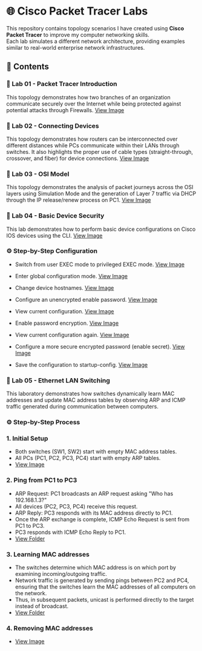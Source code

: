 # 🌐 Cisco Packet Tracer Labs

This repository contains topology scenarios I have created using **Cisco Packet Tracer** to improve my computer networking skills.  
Each lab simulates a different network architecture, providing examples similar to real-world enterprise network infrastructures. 

## 📂 Contents

### 🔹 Lab 01 - Packet Tracer Introduction

This topology demonstrates how two branches of an organization communicate securely over the Internet while being protected against potential attacks through Firewalls.
[View Image](Lab01-Packet-Tracer-Introduction/Lab01-Packet-Tracer-Introduction.png)

### 🔹 Lab 02 - Connecting Devices
This topology demonstrates how routers can be interconnected over different distances while PCs communicate within their LANs through switches. It also highlights the proper use of cable types (straight-through, crossover, and fiber) for device connections.
[View Image](Lab02-Connecting-Devices/Lab02-Connecting-Devices.png)

### 🔹 Lab 03 - OSI Model
This topology demonstrates the analysis of packet journeys across the OSI layers using Simulation Mode and the generation of Layer 7 traffic via DHCP through the IP release/renew process on PC1.
[View Image](Lab03-OSI-Model/Lab03-OSI-Model.png)

### 🔹 Lab 04 - Basic Device Security
This lab demonstrates how to perform basic device configurations on Cisco IOS devices using the CLI.
[View Image](Lab04-Basic-Device-Security/Lab04-Basic-Device-Security.png)

### ⚙️ Step-by-Step Configuration

- Switch from user EXEC mode to privileged EXEC mode. [View Image](Lab04-Basic-Device-Security/images/user-exec-to-privileged-exec.png)

- Enter global configuration mode. [View Image](Lab04-Basic-Device-Security/images/global-configuration-mode.png)

- Change device hostnames. [View Image](Lab04-Basic-Device-Security/images/change-hostname.png)

- Configure an unencrypted enable password. [View Image](Lab04-Basic-Device-Security/images/add-password-for-privileged-mode.png)

- View current configuration. [View Image](Lab04-Basic-Device-Security/images/show-running-config.png)

- Enable password encryption. [View Image](Lab04-Basic-Device-Security/images/password-encryption.png)

- View current configuration again. [View Image](Lab04-Basic-Device-Security/images/password-encryption-show-running.png)

- Configure a more secure encrypted password (enable secret). [View Image](Lab04-Basic-Device-Security/images/enable-secret.png)

- Save the configuration to startup-config. [View Image](Lab04-Basic-Device-Security/images/save-configuration.png)

### 🔹 Lab 05 - Ethernet LAN Switching
This laboratory demonstrates how switches dynamically learn MAC addresses and update MAC address tables by observing ARP and ICMP traffic generated during communication between computers.

### ⚙️ Step-by-Step Process

### 1. Initial Setup
- Both switches (SW1, SW2) start with empty MAC address tables.
- All PCs (PC1, PC2, PC3, PC4) start with empty ARP tables.
- [View Image](Lab0-Ethernet-LAN-Switching/images/initial-topology.png)

### 2. Ping from PC1 to PC3
- ARP Request: PC1 broadcasts an ARP request asking "Who has 192.168.1.3?"
- All devices (PC2, PC3, PC4) receive this request.
- ARP Reply: PC3 responds with its MAC address directly to PC1.
- Once the ARP exchange is complete, ICMP Echo Request is sent from PC1 to PC3.
- PC3 responds with ICMP Echo Reply to PC1.
- [View Folder](Lab0-Ethernet-LAN-Switching/images/ping-from-PC1-to-PC3/)

### 3. Learning MAC addresses
- The switches determine which MAC address is on which port by examining incoming/outgoing traffic.
- Network traffic is generated by sending pings between PC2 and PC4, ensuring that the switches learn the MAC addresses of all computers on the network.
- Thus, in subsequent packets, unicast is performed directly to the target instead of broadcast.
- [View Folder](Lab0-Ethernet-LAN-Switching/images/ping-from-PC2-to-PC4-and-show-mac-address/)

### 4. Removing MAC addresses
- [View Image](Lab0-Ethernet-LAN-Switching/images/clear-mac-address.png)







